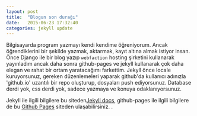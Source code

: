 ```yaml
---
layout: post
title:  "Blogun son durağı"
date:   2015-06-23 17:32:40
categories: jekyll update
---
```

Bilgisayarda program yazmayı kendi kendime öğreniyorum. Ancak öğrendiklerini bir şekilde yazmak, aktarmak, kayıt altına almak istiyor insan. Önce Django ile bir blog yazıp `webfaction` hosting şirketini kullanarak yayınladım ancak daha sonra  github-pages ve jekyll kullanarak çok daha elegan ve rahat bir ortam yaratacağımı farkettim. Jekyll önce locale kuruyorsunuz, gereken düzenlemeleri yaparak github'da kullanıcı adınızla 'github.io' uzantılı bir repo oluşturup, dosyaları push ediyorsunuz. Database derdi yok, css derdi yok, sadece yazmaya ve konuya odaklanıyorsunuz.


Jekyll ile ilgili bilgilere bu siteden[Jekyll docs][jekyll], github-pages ile ilgili bilgilere de bu [Github Pages][jekyll-gh] siteden ulaşabilirsiniz. . 

[jekyll]:      http://jekyllrb.com
[jekyll-gh]:   https://pages.github.com/
